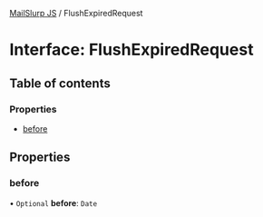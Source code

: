 [MailSlurp JS](../README.md) / FlushExpiredRequest

# Interface: FlushExpiredRequest

## Table of contents

### Properties

- [before](FlushExpiredRequest.md#before)

## Properties

### before

• `Optional` **before**: `Date`
